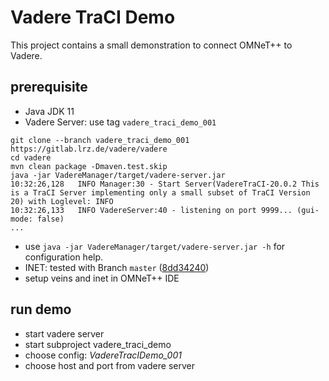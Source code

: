 # Vadere TraCI Demo

This project contains a small demonstration to connect OMNeT++ to Vadere.

## prerequisite 

* Java JDK 11
* Vadere Server: use tag ``vadere_traci_demo_001``

```
git clone --branch vadere_traci_demo_001 https://gitlab.lrz.de/vadere/vadere
cd vadere
mvn clean package -Dmaven.test.skip
java -jar VadereManager/target/vadere-server.jar
10:32:26,128   INFO Manager:30 - Start Server(VadereTraCI-20.0.2 This is a TraCI Server implementing only a small subset of TraCI Version 20) with Loglevel: INFO
10:32:26,133   INFO VadereServer:40 - listening on port 9999... (gui-mode: false)
...
```

* use ``java -jar VadereManager/target/vadere-server.jar -h`` for configuration help.
* INET: tested with Branch ``master`` ([8dd34240][1])
* setup veins and inet in OMNeT++ IDE

## run demo 

* start vadere server 
* start subproject  vadere_traci_demo
* choose config: *VadereTracIDemo_001*
* choose host and port from vadere server

[1]: https://github.com/inet-framework/inet/commit/8dd34240fb61b6ff931d417b9234e339f022e6c8

